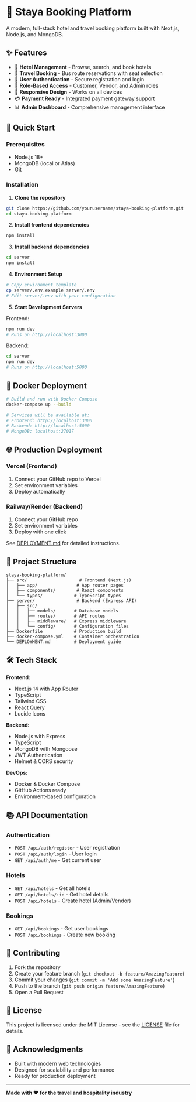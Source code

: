 # 🏨 Staya Booking Platform

A modern, full-stack hotel and travel booking platform built with Next.js, Node.js, and MongoDB.

## ✨ Features

- 🏨 **Hotel Management** - Browse, search, and book hotels
- 🚌 **Travel Booking** - Bus route reservations with seat selection
- 👤 **User Authentication** - Secure registration and login
- 🔐 **Role-Based Access** - Customer, Vendor, and Admin roles
- 📱 **Responsive Design** - Works on all devices
- 💳 **Payment Ready** - Integrated payment gateway support
- 📊 **Admin Dashboard** - Comprehensive management interface

## 🚀 Quick Start

### Prerequisites
- Node.js 18+
- MongoDB (local or Atlas)
- Git

### Installation

1. **Clone the repository**
```bash
git clone https://github.com/yourusername/staya-booking-platform.git
cd staya-booking-platform
```

2. **Install frontend dependencies**
```bash
npm install
```

3. **Install backend dependencies**
```bash
cd server
npm install
```

4. **Environment Setup**
```bash
# Copy environment template
cp server/.env.example server/.env
# Edit server/.env with your configuration
```

5. **Start Development Servers**

Frontend:
```bash
npm run dev
# Runs on http://localhost:3000
```

Backend:
```bash
cd server
npm run dev
# Runs on http://localhost:5000
```

## 🐳 Docker Deployment

```bash
# Build and run with Docker Compose
docker-compose up --build

# Services will be available at:
# Frontend: http://localhost:3000
# Backend: http://localhost:5000
# MongoDB: localhost:27017
```

## 🌐 Production Deployment

### Vercel (Frontend)
1. Connect your GitHub repo to Vercel
2. Set environment variables
3. Deploy automatically

### Railway/Render (Backend)
1. Connect your GitHub repo
2. Set environment variables
3. Deploy with one click

See [DEPLOYMENT.md](./DEPLOYMENT.md) for detailed instructions.

## 📁 Project Structure

```
staya-booking-platform/
├── src/                    # Frontend (Next.js)
│   ├── app/               # App router pages
│   ├── components/        # React components
│   └── types/            # TypeScript types
├── server/                # Backend (Express API)
│   ├── src/
│   │   ├── models/       # Database models
│   │   ├── routes/       # API routes
│   │   ├── middleware/   # Express middleware
│   │   └── config/       # Configuration files
├── Dockerfile            # Production build
├── docker-compose.yml    # Container orchestration
└── DEPLOYMENT.md         # Deployment guide
```

## 🛠️ Tech Stack

**Frontend:**
- Next.js 14 with App Router
- TypeScript
- Tailwind CSS
- React Query
- Lucide Icons

**Backend:**
- Node.js with Express
- TypeScript
- MongoDB with Mongoose
- JWT Authentication
- Helmet & CORS security

**DevOps:**
- Docker & Docker Compose
- GitHub Actions ready
- Environment-based configuration

## 📚 API Documentation

### Authentication
- `POST /api/auth/register` - User registration
- `POST /api/auth/login` - User login
- `GET /api/auth/me` - Get current user

### Hotels
- `GET /api/hotels` - Get all hotels
- `GET /api/hotels/:id` - Get hotel details
- `POST /api/hotels` - Create hotel (Admin/Vendor)

### Bookings
- `GET /api/bookings` - Get user bookings
- `POST /api/bookings` - Create new booking

## 🤝 Contributing

1. Fork the repository
2. Create your feature branch (`git checkout -b feature/AmazingFeature`)
3. Commit your changes (`git commit -m 'Add some AmazingFeature'`)
4. Push to the branch (`git push origin feature/AmazingFeature`)
5. Open a Pull Request

## 📄 License

This project is licensed under the MIT License - see the [LICENSE](LICENSE) file for details.

## 🙏 Acknowledgments

- Built with modern web technologies
- Designed for scalability and performance
- Ready for production deployment

---

**Made with ❤️ for the travel and hospitality industry**
